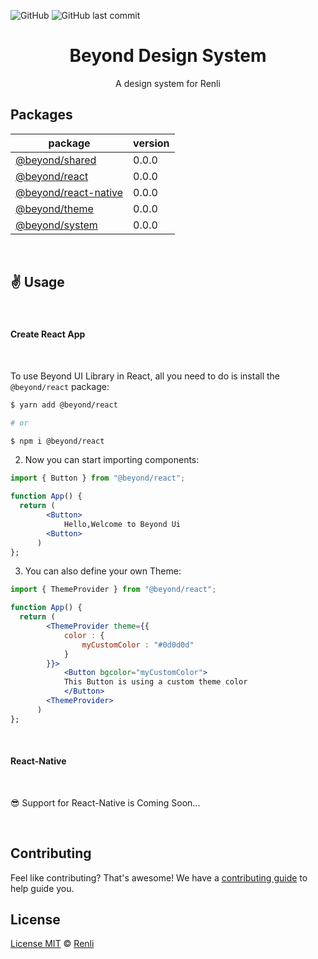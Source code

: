 ![GitHub](https://img.shields.io/github/license/renli-tech/Beyond?style=flat-square)
![GitHub last commit](https://img.shields.io/github/last-commit/renli-tech/Beyond?style=flat-square)

<h1 align="center">Beyond Design System</h1>
<p align="center">
A design system for Renli</p>


## Packages

| package  | version     
|-------------- |  -------------- |
| [@beyond/shared](https://github.com/renli-tech/Beyond/tree/master/packages/shared)    | 0.0.0    
| [@beyond/react](https://github.com/renli-tech/Beyond/tree/master/packages/react)    | 0.0.0    
| [@beyond/react-native](https://github.com/renli-tech/Beyond/tree/master/packages/react-native)    | 0.0.0    
| [@beyond/theme](https://github.com/renli-tech/Beyond/tree/master/packages/theme)    | 0.0.0    
| [@beyond/system](https://github.com/renli-tech/Beyond/tree/master/packages/system)    | 0.0.0    

<br/>

## ✌ Usage

<br/>

#### Create React App

<br/>

To use Beyond UI Library in React, all you need to do is install the
`@beyond/react` package:

```sh
$ yarn add @beyond/react

# or

$ npm i @beyond/react
```

2. Now you can start importing components:

```jsx
import { Button } from "@beyond/react";

function App() {
  return (
        <Button>
            Hello,Welcome to Beyond Ui
        <Button>
      )
};

```

3. You can also define your own Theme:

```jsx
import { ThemeProvider } from "@beyond/react";

function App() {
  return (
        <ThemeProvider theme={{
            color : {
                myCustomColor : "#0d0d0d"
            }
        }}>
            <Button bgcolor="myCustomColor">
            This Button is using a custom theme color
            </Button>
        <ThemeProvider>
      )
};
```

<br/>

#### React-Native

<br/>

😎 Support for React-Native is Coming Soon...


<br/>

## Contributing

Feel like contributing? That's awesome! We have a
[contributing guide](./CONTRIBUTING.md) to help guide you.

## License

[License MIT](https://github.com/renli-tech/Beyond/blob/master/LICENSE) © [Renli](https://github.com/renli-tech)
